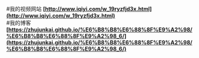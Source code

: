 #我的视频网站
<strong>[http://www.iqiyi.com/w_19ryzfjd3x.html](http://www.iqiyi.com/w_19ryzfjd3x.html)</strong></br>
#我的博客
<strong>[https://zhujunkai.github.io/%E6%B8%B8%E6%88%8F%E9%A2%98/%E6%B8%B8%E6%88%8F%E9%A2%98_6/](https://zhujunkai.github.io/%E6%B8%B8%E6%88%8F%E9%A2%98/%E6%B8%B8%E6%88%8F%E9%A2%98_6/)</strong>
